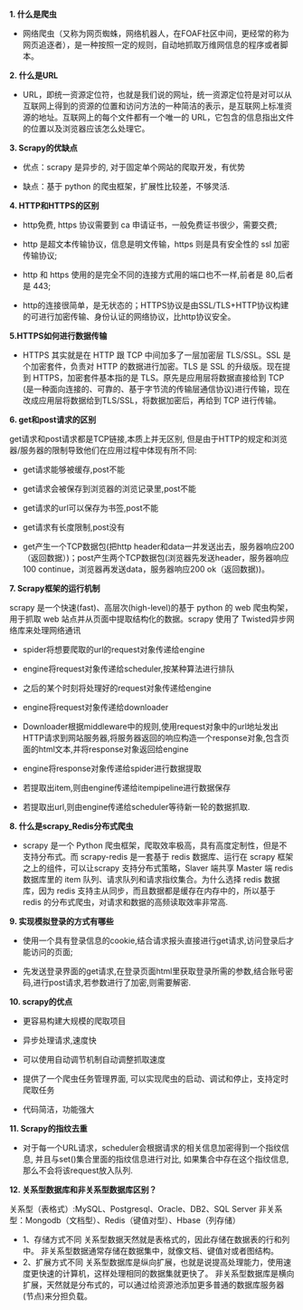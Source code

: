**1. 什么是爬虫**

- 网络爬虫（又称为网页蜘蛛，网络机器人，在FOAF社区中间，更经常的称为网页追逐者），是一种按照一定的规则，自动地抓取万维网信息的程序或者脚本。

**2. 什么是URL**

- URL，即统一资源定位符，也就是我们说的网址，统一资源定位符是对可以从互联网上得到的资源的位置和访问方法的一种简洁的表示，是互联网上标准资源的地址。互联网上的每个文件都有一个唯一的 URL，它包含的信息指出文件的位置以及浏览器应该怎么处理它。

**3. Scrapy的优缺点**

- 优点：scrapy 是异步的, 对于固定单个网站的爬取开发，有优势

- 缺点：基于 python 的爬虫框架，扩展性比较差，不够灵活.

**4. HTTP和HTTPS的区别**

- http免费, https 协议需要到 ca 申请证书，一般免费证书很少，需要交费;

- http 是超文本传输协议，信息是明文传输，https 则是具有安全性的 ssl 加密传输协议;

- http 和 https 使用的是完全不同的连接方式用的端口也不一样,前者是 80,后者是 443;

- http的连接很简单，是无状态的；HTTPS协议是由SSL/TLS+HTTP协议构建的可进行加密传输、身份认证的网络协议，比http协议安全。

**5.HTTPS如何进行数据传输**

- HTTPS 其实就是在 HTTP 跟 TCP 中间加多了一层加密层 TLS/SSL。SSL 是个加密套件，负责对 HTTP 的数据进行加密。TLS 是 SSL 的升级版。现在提到 HTTPS，加密套件基本指的是 TLS。原先是应用层将数据直接给到 TCP (是一种面向连接的、可靠的、基于字节流的传输层通信协议)进行传输，现在改成应用层将数据给到TLS/SSL，将数据加密后，再给到 TCP 进行传输。

**6. get和post请求的区别**

get请求和post请求都是TCP链接,本质上并无区别, 但是由于HTTP的规定和浏览器/服务器的限制导致他们在应用过程中体现有所不同:

- get请求能够被缓存,post不能

- get请求会被保存到浏览器的浏览记录里,post不能

- get请求的url可以保存为书签,post不能

- get请求有长度限制,post没有

- get产生一个TCP数据包(把http header和data一并发送出去，服务器响应200（返回数据）)；post产生两个TCP数据包(浏览器先发送header，服务器响应100 continue，浏览器再发送data，服务器响应200 ok（返回数据))。

**7. Scrapy框架的运行机制**

scrapy 是一个快速(fast)、高层次(high-level)的基于 python 的 web 爬虫构架，用于抓取 web 站点并从页面中提取结构化的数据。scrapy 使用了 Twisted异步网络库来处理网络通讯

- spider将想要爬取的url的request对象传递给engine

- engine将request对象传递给scheduler,按某种算法进行排队

- 之后的某个时刻将处理好的request对象传递给engine

- engine将request对象传递给downloader

- Downloader根据middleware中的规则,使用request对象中的url地址发出HTTP请求到网站服务器,将服务器返回的响应构造一个response对象,包含页面的html文本,并将response对象返回给engine

- engine将response对象传递给spider进行数据提取

- 若提取出item,则由engine传递给itempipeline进行数据保存

- 若提取出url,则由engine传递给scheduler等待新一轮的数据抓取.

**8. 什么是scrapy_Redis分布式爬虫**

- scrapy 是一个 Python 爬虫框架，爬取效率极高，具有高度定制性，但是不支持分布式。而 scrapy-redis 是一套基于 redis 数据库、运行在 scrapy 框架之上的组件，可以让scrapy 支持分布式策略，Slaver 端共享 Master 端 redis 数据库里的 item 队列、请求队列和请求指纹集合。为什么选择 redis 数据库，因为 redis 支持主从同步，而且数据都是缓存在内存中的，所以基于 redis 的分布式爬虫，对请求和数据的高频读取效率非常高.

**9. 实现模拟登录的方式有哪些**

- 使用一个具有登录信息的cookie,结合请求报头直接进行get请求,访问登录后才能访问的页面;

- 先发送登录界面的get请求,在登录页面html里获取登录所需的参数,结合账号密码,进行post请求,若参数进行了加密,则需要解密.

**10. scrapy的优点**

- 更容易构建大规模的爬取项目

- 异步处理请求,速度快

- 可以使用自动调节机制自动调整抓取速度

- 提供了一个爬虫任务管理界面, 可以实现爬虫的启动、调试和停止，支持定时爬取任务

- 代码简洁，功能强大

**11. Scrapy的指纹去重**

- 对于每一个URL请求，scheduler会根据请求的相关信息加密得到一个指纹信息, 并且与set()集合里面的指纹信息进行对比, 如果集合中存在这个指纹信息, 那么不会将该request放入队列.

**12. 关系型数据库和非关系型数据库区别？**

关系型（表格式）:MySQL、Postgresql、Oracle、DB2、SQL Server
非关系型：Mongodb（文档型）、Redis（键值对型）、Hbase（列存储）

- 1、存储方式不同
    关系型数据天然就是表格式的，因此存储在数据表的行和列中。
    非关系型数据通常存储在数据集中，就像文档、键值对或者图结构。
- 2、扩展方式不同
    关系型数据库是纵向扩展，也就是说提高处理能力，使用速度更快速的计算机，这样处理相同的数据集就更快了。
    非关系型数据库是横向扩展，天然就是分布式的，可以通过给资源池添加更多普通的数据库服务器(节点)来分担负载。
